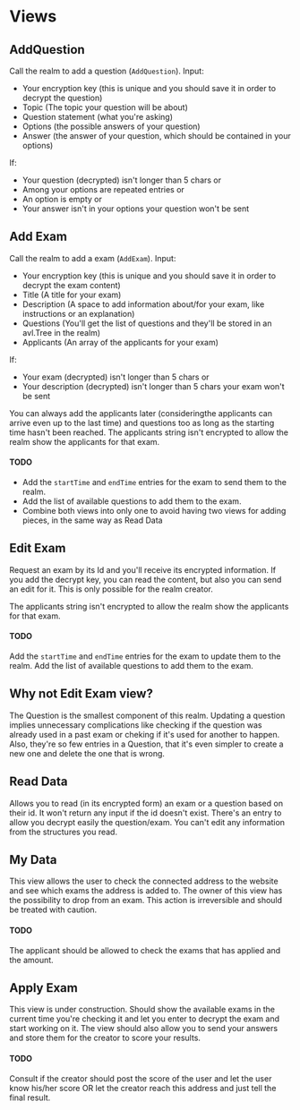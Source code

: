 # Views

## AddQuestion

Call the realm to add a question (`AddQuestion`). Input:
- Your encryption key (this is unique and you should save it in order to decrypt the question)
- Topic (The topic your question will be about)
- Question statement (what you're asking)
- Options (the possible answers of your question)
- Answer (the answer of your question, which should be contained in your options)

If:
- Your question (decrypted) isn't longer than 5 chars or
- Among your options are repeated entries or
- An option is empty or
- Your answer isn't in your options
your question won't be sent

## Add Exam

Call the realm to add a exam (`AddExam`). Input:
- Your encryption key (this is unique and you should save it in order to decrypt the exam content)
- Title (A title for your exam)
- Description (A space to add information about/for your exam, like instructions or an explanation)
- Questions (You'll get the list of questions and they'll be stored in an avl.Tree in the realm)
- Applicants (An array of the applicants for your exam)

If:
- Your exam (decrypted) isn't longer than 5 chars or
- Your description (decrypted) isn't longer than 5 chars
your exam won't be sent 

You can always add the applicants later (consideringthe applicants can arrive even up to the last time) 
and questions too as long as the starting time hasn't been reached. 
The applicants string isn't encrypted to allow the realm show the applicants for that exam.

#### TODO

* Add the `startTime` and `endTime` entries for the exam to send them to the realm.
* Add the list of available questions to add them to the exam.
* Combine both views into only one to avoid having two views for adding pieces, in the same way as Read Data

## Edit Exam

Request an exam by its Id and you'll receive its encrypted information. If you add the decrypt key, 
you can read the content, but also you can send an edit for it. This is only possible for the realm creator.

The applicants string isn't encrypted to allow the realm show the applicants for that exam.

#### TODO

Add the `startTime` and `endTime` entries for the exam to update them to the realm.
Add the list of available questions to add them to the exam.

## Why not Edit Exam view?

The Question is the smallest component of this realm. Updating a question implies unnecessary complications
like checking if the question was already used in a past exam or cheking if it's used for another to happen.
Also, they're so few entries in a Question, that it's even simpler to create a new one and delete the one that
is wrong.

## Read Data

Allows you to read (in its encrypted form) an exam or a question based on their id. 
It won't return any input if the id doesn't exist.
There's an entry to allow you decrypt easily the question/exam.
You can't edit any information from the structures you read.

## My Data

This view allows the user to check the connected address to the website and see which exams the address is added to.
The owner of this view has the possibility to drop from an exam. This action is irreversible and should be treated with caution.

#### TODO

The applicant should be allowed to check the exams that has applied and the amount.


## Apply Exam

This view is under construction. Should show the available exams in the current time you're checking it and let you enter to
decrypt the exam and start working on it. The view should also allow you to send your answers and store them for the creator 
to score your results.

#### TODO

Consult if the creator should post the score of the user and let the user know his/her score OR let the creator reach this address
and just tell the final result.